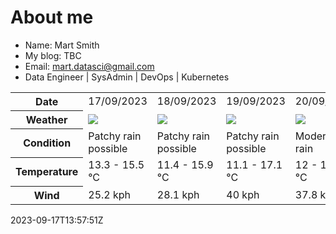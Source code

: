 # About me

- Name: Mart Smith
- My blog: TBC
- Email: [mart.datasci@gmail.com](mailto:mart.datasci6@gmail.com)
- Data Engineer | SysAdmin | DevOps | Kubernetes


<table>
    <tr>
        <th>Date</th>
        <td>17/09/2023</td><td>18/09/2023</td><td>19/09/2023</td><td>20/09/2023</td><td>21/09/2023</td><td>22/09/2023</td><td>23/09/2023</td>
    </tr>
    <tr>
        <th>Weather</th>
        <td><img src="https://cdn.weatherapi.com/weather/64x64/day/176.png"/></td><td><img src="https://cdn.weatherapi.com/weather/64x64/day/176.png"/></td><td><img src="https://cdn.weatherapi.com/weather/64x64/day/176.png"/></td><td><img src="https://cdn.weatherapi.com/weather/64x64/day/302.png"/></td><td><img src="https://cdn.weatherapi.com/weather/64x64/day/176.png"/></td><td><img src="https://cdn.weatherapi.com/weather/64x64/day/176.png"/></td><td><img src="https://cdn.weatherapi.com/weather/64x64/day/176.png"/></td>
    </tr>
    <tr>
        <th>Condition</th>
        <td width="200px">Patchy rain possible</td><td width="200px">Patchy rain possible</td><td width="200px">Patchy rain possible</td><td width="200px">Moderate rain</td><td width="200px">Patchy rain possible</td><td width="200px">Patchy rain possible</td><td width="200px">Patchy rain possible</td>
    </tr>
    <tr>
        <th>Temperature</th>
        <td>13.3 -  15.5 °C</td><td>11.4 -  15.9 °C</td><td>11.1 -  17.1 °C</td><td>12 -  16.8 °C</td><td>10.9 -  16 °C</td><td>12.2 -  13.9 °C</td><td>11.7 -  13.3 °C</td>
    </tr>
    <tr>
        <th>Wind</th>
        <td>25.2 kph</td><td>28.1 kph</td><td>40 kph</td><td>37.8 kph</td><td>13.7 kph</td><td>31 kph</td><td>37.1 kph</td>
    </tr>
</table>


2023-09-17T13:57:51Z

